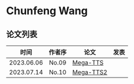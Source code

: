 # Chunfeng Wang

## 论文列表

| 时间 | 作者序 | 论文 | 发表 |
|:-:|:-:|---|---|
| 2023.06.06 | No.09 | [Mega-TTS](../Models/Speech_LLM/2023.06.06_Mega-TTS.md) |
| 2023.07.14 | No.10 | [Mega-TTS2](../Models/Speech_LLM/2023.07.14_Mega-TTS2.md) |